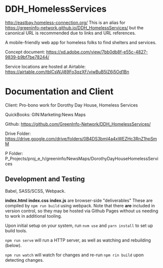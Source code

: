 # DDH_HomelessServices

http://eastbay.homeless-connection.org/ This is an alias for https://greeninfo-network.github.io/DDH_HomelessServices/ but the canonical URL is recommended due to links and URL references.

A mobile-friendly web app for homeless folks to find shelters and services.

Concept document: https://xd.adobe.com/view/7bb0db8f-e55c-4827-9839-b9bf7be78244/

Service locations are hosted at Airtable: https://airtable.com/tblCsWJj89Fo3qzXF/viwBuB5lZ6j5Od1Bn


# Documentation and Client

Client: Pro-bono work for Dorothy Day House, Homeless Services

QuickBooks: GIN:Marketing:News Maps

Github: https://github.com/GreenInfo-Network/DDH_HomelessServices/

Drive Folder: https://drive.google.com/drive/folders/0B4DS3bml4a4xWEZHc3RnZ1hpSmM

P Folder: P_Projects/proj_e_h/greeninfo/NewsMaps/DorothyDayHouseHomelessServices


## Development and Testing

Babel, SASS/SCSS, Webpack.

**index.html** **index.css** **index.js** are browser-side "deliverables" These are compiled by `npm run build` using webpack. Note that there **are** included in version control, so they may be hosted via Github Pages without us needing to work in additional tooling.

Upon initial setup on your system, run `nvm use` and `yarn install` to set up build tools.

`npm run serve` will run a HTTP server, as well as watching and rebuilding (below).

`npm run watch` will watch for changes and re-run `npm rin build` upon detecting changes.
